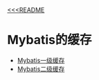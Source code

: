 [<<<README](/README.md)
# Mybatis的缓存

- [Mybatis一级缓存](/md/Mybatis的一级缓存.md)
- [Mybatis二级缓存](/md/Mybatis的二级缓存.md)